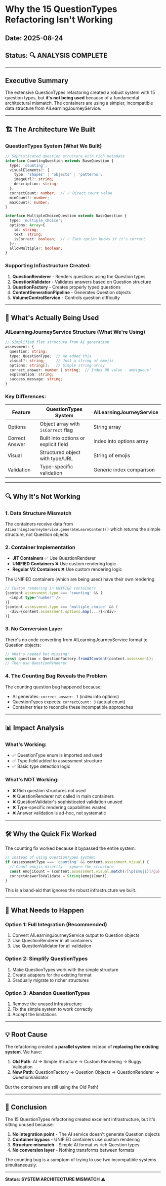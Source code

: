 # Why the 15 QuestionTypes Refactoring Isn't Working

## Date: 2025-08-24
## Status: 🔍 ANALYSIS COMPLETE

---

## Executive Summary

The extensive QuestionTypes refactoring created a robust system with 15 question types, but **it's not being used** because of a fundamental architectural mismatch. The containers are using a simpler, incompatible data structure from AILearningJourneyService.

---

## 🏗️ The Architecture We Built

### QuestionTypes System (What We Built)
```typescript
// Sophisticated question structure with rich metadata
interface CountingQuestion extends BaseQuestion {
  type: 'counting';
  visualElements?: {
    type: 'shapes' | 'objects' | 'patterns';
    imageUrl?: string;
    description: string;
  };
  correctCount: number;  // ✅ Direct count value
  minCount?: number;
  maxCount?: number;
}

interface MultipleChoiceQuestion extends BaseQuestion {
  type: 'multiple_choice';
  options: Array<{
    id: string;
    text: string;
    isCorrect: boolean;  // ✅ Each option knows if it's correct
  }>;
  allowMultiple?: boolean;
}
```

### Supporting Infrastructure Created:
1. **QuestionRenderer** - Renders questions using the Question types
2. **QuestionValidator** - Validates answers based on Question structure
3. **QuestionFactory** - Creates properly typed questions
4. **ContentGenerationPipeline** - Generates Question objects
5. **VolumeControlService** - Controls question difficulty

---

## 🚫 What's Actually Being Used

### AILearningJourneyService Structure (What We're Using)
```typescript
// Simplified flat structure from AI generation
assessment: {
  question: string;
  type: QuestionType;  // We added this
  visual?: string;     // Just a string of emojis
  options: string[];   // Simple string array
  correct_answer: number | string;  // Index OR value - ambiguous!
  explanation: string;
  success_message: string;
}
```

### Key Differences:
| Feature | QuestionTypes System | AILearningJourneyService |
|---------|---------------------|-------------------------|
| Options | Object array with `isCorrect` flag | String array |
| Correct Answer | Built into options or explicit field | Index into options array |
| Visual | Structured object with type/URL | String of emojis |
| Validation | Type-specific validation | Generic index comparison |

---

## 🔍 Why It's Not Working

### 1. **Data Structure Mismatch**
The containers receive data from `AILearningJourneyService.generateLearnContent()` which returns the simple structure, not Question objects.

### 2. **Container Implementation**
- **JIT Containers** ✅ Use QuestionRenderer
- **UNIFIED Containers** ❌ Use custom rendering logic
- **Regular V2 Containers** ❌ Use custom rendering logic

The UNIFIED containers (which are being used) have their own rendering:
```typescript
// Custom rendering in UNIFIED containers
{content.assessment.type === 'counting' && (
  <input type="number" />
)}
{content.assessment.type === 'multiple_choice' && (
  <div>{content.assessment.options.map(...)}</div>
)}
```

### 3. **No Conversion Layer**
There's no code converting from AILearningJourneyService format to Question objects:
```typescript
// What's needed but missing:
const question = QuestionFactory.fromAIContent(content.assessment);
// Then use QuestionRenderer
```

### 4. **The Counting Bug Reveals the Problem**
The counting question bug happened because:
- AI generates: `correct_answer: 1` (index into options)
- QuestionTypes expects: `correctCount: 3` (actual count)
- Container tries to reconcile these incompatible approaches

---

## 📊 Impact Analysis

### What's Working:
- ✅ QuestionType enum is imported and used
- ✅ Type field added to assessment structure
- ✅ Basic type detection logic

### What's NOT Working:
- ❌ Rich question structures not used
- ❌ QuestionRenderer not called in main containers
- ❌ QuestionValidator's sophisticated validation unused
- ❌ Type-specific rendering capabilities wasted
- ❌ Answer validation is ad-hoc, not systematic

---

## 🛠️ Why the Quick Fix Worked

The counting fix worked because it bypassed the entire system:
```typescript
// Instead of using QuestionTypes system:
if (assessmentType === 'counting' && content.assessment.visual) {
  // Count emojis directly - ignore the structure
  const emojiCount = (content.assessment.visual.match(/[\p{Emoji}]/gu) || []).length;
  correctAnswerToValidate = String(emojiCount);
}
```

This is a band-aid that ignores the robust infrastructure we built.

---

## 🚀 What Needs to Happen

### Option 1: Full Integration (Recommended)
1. Convert AILearningJourneyService output to Question objects
2. Use QuestionRenderer in all containers
3. Use QuestionValidator for all validation

### Option 2: Simplify QuestionTypes
1. Make QuestionTypes work with the simple structure
2. Create adapters for the existing format
3. Gradually migrate to richer structures

### Option 3: Abandon QuestionTypes
1. Remove the unused infrastructure
2. Fix the simple system to work correctly
3. Accept the limitations

---

## 💡 Root Cause

The refactoring created a **parallel system** instead of **replacing the existing system**. We have:
1. **Old Path**: AI → Simple Structure → Custom Rendering → Buggy Validation
2. **New Path**: QuestionFactory → Question Objects → QuestionRenderer → QuestionValidator

But the containers are still using the Old Path!

---

## 📝 Conclusion

The 15 QuestionTypes refactoring created excellent infrastructure, but it's sitting unused because:
1. **No integration point** - The AI service doesn't generate Question objects
2. **Container bypass** - UNIFIED containers use custom rendering
3. **Structure mismatch** - Simple AI format vs rich Question types
4. **No conversion layer** - Nothing transforms between formats

The counting bug is a symptom of trying to use two incompatible systems simultaneously.

---

**Status: SYSTEM ARCHITECTURE MISMATCH** ⚠️